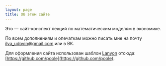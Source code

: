 ```yaml
---
layout: page
title: Об этом сайте
---
```


Это — сайт-конспект лекций по математическим моделям в экономике.

По всем дополнениям и опечаткам можно писать мне на почту [ilya_udovin@gmail.com](mailto:ilya_udovin@gmail.com) или в ВК.

Для оформления сайта использован шаблон [Lanyon](http://lanyon.getpoole.com) отсюда: [https://github.com/poole](https://github.com/poole).
